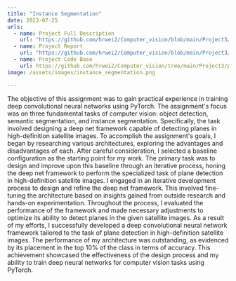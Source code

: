 ```yaml
---
title: "Instance Segmentation"
date: 2023-07-25
urls:
  - name: Project Full Description
    url: "https://github.com/hrwei2/Computer_vision/blob/main/Project3/project3.pdf"
  - name: Project Report
    url: "https://github.com/hrwei2/Computer_vision/blob/main/Project3/cmpt%20412%20project%203%20report.pdf"
  - name: Project Code Base
    url: https://github.com/hrwei2/Computer_vision/tree/main/Project3/project3_package"
image: /assets/images/instance_segmentation.png

---
```


The objective of this assignment was to gain practical experience in training deep convolutional neural networks using PyTorch. The assignment's focus was on three fundamental tasks of computer vision: object detection, semantic segmentation, and instance segmentation. Specifically, the task involved designing a deep net framework capable of detecting planes in high-definition satellite images. To accomplish the assignment's goals, I began by researching various architectures, exploring the advantages and disadvantages of each. After careful consideration, I selected a baseline configuration as the starting point for my work. The primary task was to design and improve upon this baseline through an iterative process, honing the deep net framework to perform the specialized task of plane detection in high-definition satellite images. I engaged in an iterative development process to design and refine the deep net framework. This involved fine-tuning the architecture based on insights gained from outside research and hands-on experimentation. Throughout the process, I evaluated the performance of the framework and made necessary adjustments to optimize its ability to detect planes in the given satellite images. As a result of my efforts, I successfully developed a deep convolutional neural network framework tailored to the task of plane detection in high-definition satellite images. The performance of my architecture was outstanding, as evidenced by its placement in the top 10% of the class in terms of accuracy. This achievement showcased the effectiveness of the design process and my ability to train deep neural networks for computer vision tasks using PyTorch.